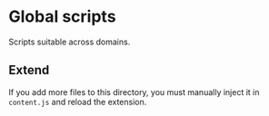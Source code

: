 # Global scripts

Scripts suitable across domains.

## Extend

If you add more files to this directory, you must manually inject it in `content.js` and reload the extension.
